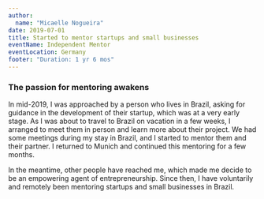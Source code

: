 ```yaml
---
author:
  name: "Micaelle Nogueira"
date: 2019-07-01
title: Started to mentor startups and small businesses
eventName: Independent Mentor
eventLocation: Germany
footer: "Duration: 1 yr 6 mos"
---
```


### The passion for mentoring awakens

In mid-2019, I was approached by a person who lives in Brazil, asking for guidance in the development of their startup, which was at a very early stage. As I was about to travel to Brazil on vacation in a few weeks, I arranged to meet them in person and learn more about their project. We had some meetings during my stay in Brazil, and I started to mentor them and their partner. I returned to Munich and continued this mentoring for a few months.

In the meantime, other people have reached me, which made me decide to be an empowering agent of entrepreneurship. Since then, I have voluntarily and remotely been mentoring startups and small businesses in Brazil.